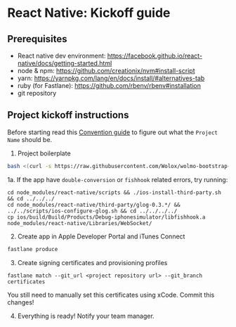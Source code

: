 React Native: Kickoff guide
===========================

## Prerequisites
- React native dev environment: https://facebook.github.io/react-native/docs/getting-started.html
- node & npm: https://github.com/creationix/nvm#install-script
- yarn: https://yarnpkg.com/lang/en/docs/install/#alternatives-tab
- ruby (for Fastlane): https://github.com/rbenv/rbenv#installation
- git repository

## Project kickoff instructions

Before starting read this [Convention guide](../../../mobile/docs/naming/README.md) to figure out what the `Project Name` should be.

1. Project boilerplate
```bash
bash <(curl -s https://raw.githubusercontent.com/Wolox/wolmo-bootstrap-react-native/master/run.sh)
```

1a. If the app have `double-conversion` or `fishhook` related errors, try running:  
```
cd node_modules/react-native/scripts && ./ios-install-third-party.sh && cd ../../../
cd node_modules/react-native/third-party/glog-0.3.*/ && ../../scripts/ios-configure-glog.sh && cd ../../../../
cp ios/build/Build/Products/Debug-iphonesimulator/libfishhook.a node_modules/react-native/Libraries/WebSocket/
```

2. Create app in Apple Developer Portal and iTunes Connect
```bash
fastlane produce
```

3. Create signing certificates and provisioning profiles
```
fastlane match --git_url <project repository url> --git_branch certificates
```
You still need to manually set this certificates using xCode.
Commit this changes!

4. Everything is ready! Notify your team manager.
